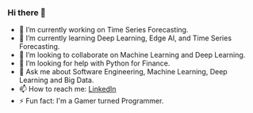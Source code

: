 ### Hi there 👋

- 🔭 I’m currently working on Time Series Forecasting.
- 🌱 I’m currently learning Deep Learning, Edge AI, and Time Series Forecasting.
- 👯 I’m looking to collaborate on Machine Learning and Deep Learning.
- 🤔 I’m looking for help with Python for Finance.
- 💬 Ask me about Software Engineering, Machine Learning, Deep Learning and Big Data.
- 📫 How to reach me: [LinkedIn](https://www.linkedin.com/in/shrikant-naidu)
- ⚡ Fun fact: I'm a Gamer turned Programmer.

